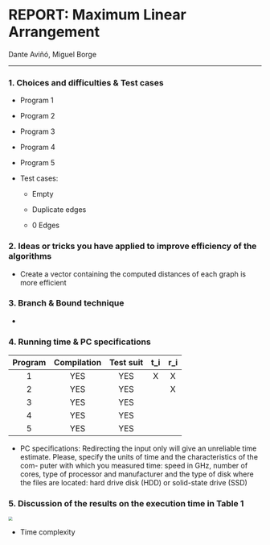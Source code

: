 # REPORT: Maximum Linear Arrangement



Dante Aviñó, Miguel Borge

---

### 1. Choices and difficulties & Test cases

- Program 1
- Program 2
- Program 3
- Program 4
- Program 5



- Test cases:

  - Empty

  - Duplicate edges

  - 0 Edges

    


### 2. Ideas or tricks you have applied to improve efficiency of the algorithms

- Create a vector containing the computed distances of each graph is more efficient



### 3. Branch & Bound technique

- 




### 4. Running time & PC specifications

| Program | Compilation | Test suit | t_i  | r_i  |
| :-----: | :---------: | :-------: | :--: | :--: |
|    1    |     YES     |    YES    |  X   |  X   |
|    2    |     YES     |    YES    |      |  X   |
|    3    |     YES     |    YES    |      |      |
|    4    |     YES     |    YES    |      |      |
|    5    |     YES     |    YES    |      |      |

- PC specifications:
Redirecting the input only will give an unreliable time estimate.
Please, specify the units of time and the characteristics of the com-
puter with which you measured time: speed in GHz, number of cores,
type of processor and manufacturer and the type of disk where the
files are located: hard drive disk (HDD) or solid-state drive (SSD)



### 5. Discussion of the results on the execution time in Table 1

<img src="/home/danteam/Documents/GitHub/Max-Linear-Arrangement/docs/images/external-content.duckduckgo.com.png" style="zoom:50%;" />

- Time complexity
